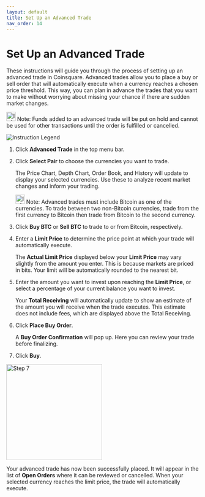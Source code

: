 ```yaml
---
layout: default
title: Set Up an Advanced Trade
nav_order: 14
---
```


# Set Up an Advanced Trade

These instructions will guide you through the process of setting up an advanced trade in Coinsquare. Advanced trades allow you to place a buy or sell order that will automatically execute when a currency reaches a chosen price threshold. This way, you can plan in advance the trades that you want to make without worrying about missing your chance if there are sudden market changes.

<img src="https://cdn0.iconfinder.com/data/icons/zondicons/20/exclamation-outline-512.png" alt="Info Icon" width="24px"> Note: Funds added to an advanced trade will be put on hold and cannot be used for other transactions until the order is fulfilled or cancelled.

![Instruction Legend](https://i.imgur.com/hXxn40V.png?raw=true)

1. Click **Advanced Trade** in the top menu bar.

2. Click **Select Pair** to choose the currencies you want to trade.

    The Price Chart, Depth Chart, Order Book, and History will update to display your selected currencies. Use these to analyze recent market changes and inform your trading.
    
    <img src="https://cdn0.iconfinder.com/data/icons/zondicons/20/exclamation-outline-512.png" alt="Info Icon" width="24px"> Note: Advanced trades must include Bitcoin as one of the currencies. To trade between two non-Bitcoin currencies, trade from the first currency to Bitcoin then trade from Bitcoin to the second currency.

3. Click **Buy BTC** or **Sell BTC** to trade to or from Bitcoin, respectively.

4. Enter a **Limit Price** to determine the price point at which your trade will automatically execute.

    The **Actual Limit Price** displayed below your **Limit Price** may vary slightly from the amount you enter. This is because markets are priced in bits. Your limit will be automatically rounded to the nearest bit.

5. Enter the amount you want to invest upon reaching the **Limit Price**, or select a percentage of your current balance you want to invest.

    Your **Total Receiving** will automatically update to show an estimate of the amount you will receive when the trade executes. This estimate does not include fees, which are displayed above the Total Receiving.

6. Click **Place Buy Order**.

    A **Buy Order Confirmation** will pop up. Here you can review your trade before finalizing.

7. Click **Buy**.

<img src="https://i.imgur.com/E7yAFCE.png" alt="Step 7" width="250px">

Your advanced trade has now been successfully placed. It will appear in the list of **Open Orders** where it can be reviewed or cancelled. When your selected currency reaches the limit price, the trade will automatically execute.
